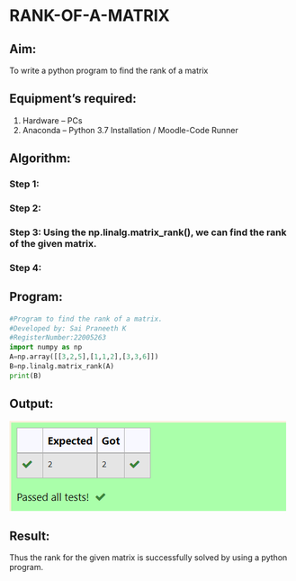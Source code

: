 # RANK-OF-A-MATRIX
## Aim:
To write a python program to find the rank of a matrix
## Equipment’s required:
1. 	Hardware – PCs
2. 	Anaconda – Python 3.7 Installation / Moodle-Code Runner
## Algorithm:
### Step 1: 
### Step 2: 
### Step 3: Using the np.linalg.matrix_rank(), we can find the rank of the given matrix.
### Step 4: 
## Program:
```python
#Program to find the rank of a matrix.
#Developed by: Sai Praneeth K
#RegisterNumber:22005263
import numpy as np
A=np.array([[3,2,5],[1,1,2],[3,3,6]])
B=np.linalg.matrix_rank(A)
print(B) 
```
## Output:
![model](/rank%20of%20a%20matrix.png)
## Result:
Thus the rank for the given matrix is successfully solved by  using a python program.

